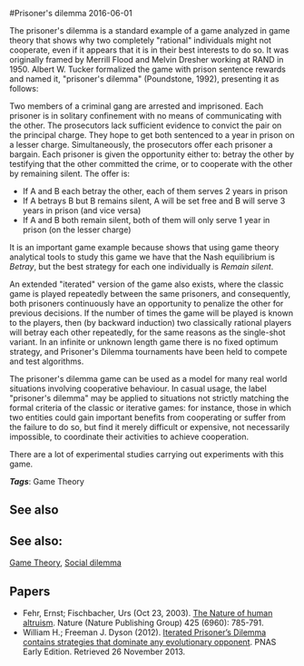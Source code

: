
#Prisoner's dilemma
2016-06-01

The prisoner's dilemma is a standard example of a game analyzed in game theory that shows why two completely "rational" individuals might not cooperate, even if it appears that it is in their best interests to do so. It was originally framed by Merrill Flood and Melvin Dresher working at RAND in 1950. Albert W. Tucker formalized the game with prison sentence rewards and named it, "prisoner's dilemma" (Poundstone, 1992), presenting it as follows:

Two members of a criminal gang are arrested and imprisoned. Each prisoner is in solitary confinement with no means of communicating with the other. The prosecutors lack sufficient evidence to convict the pair on the principal charge. They hope to get both sentenced to a year in prison on a lesser charge. Simultaneously, the prosecutors offer each prisoner a bargain. Each prisoner is given the opportunity either to: betray the other by testifying that the other committed the crime, or to cooperate with the other by remaining silent. The offer is:
* If A and B each betray the other, each of them serves 2 years in prison
* If A betrays B but B remains silent, A will be set free and B will serve 3 years in prison (and vice versa)
* If A and B both remain silent, both of them will only serve 1 year in prison (on the lesser charge)

It is an important game example because shows that using game theory analytical tools to study this game we have that the Nash equilibrium is *Betray*, but the best strategy for each one individually is *Remain silent*.

An extended "iterated" version of the game also exists, where the classic game is played repeatedly between the same prisoners, and consequently, both prisoners continuously have an opportunity to penalize the other for previous decisions. If the number of times the game will be played is known to the players, then (by backward induction) two classically rational players will betray each other repeatedly, for the same reasons as the single-shot variant. In an infinite or unknown length game there is no fixed optimum strategy, and Prisoner's Dilemma tournaments have been held to compete and test algorithms.

The prisoner's dilemma game can be used as a model for many real world situations involving cooperative behaviour. In casual usage, the label "prisoner's dilemma" may be applied to situations not strictly matching the formal criteria of the classic or iterative games: for instance, those in which two entities could gain important benefits from cooperating or suffer from the failure to do so, but find it merely difficult or expensive, not necessarily impossible, to coordinate their activities to achieve cooperation.

There are a lot of experimental studies carrying out experiments with this game.

***Tags***: Game Theory

## See also
## See also:
[Game Theory](/game_theory), [Social dilemma](/social_dilemma)
## Papers
* Fehr, Ernst; Fischbacher, Urs (Oct 23, 2003). [The Nature of human altruism](http://www.iwp.jku.at/born/mpwfst/04/nature02043_f_born.pdf). Nature (Nature Publishing Group) 425 (6960): 785-791.
* William H.; Freeman J. Dyson (2012). [Iterated Prisoner’s Dilemma contains strategies that dominate any evolutionary opponent](http://www.pnas.org/content/109/26/10409.abstract). PNAS Early Edition. Retrieved 26 November 2013.


